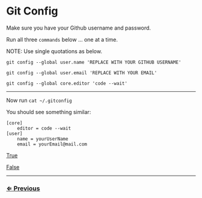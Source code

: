 # Git Config

Make sure you have your Github username and password.

Run all three `commands` below ... one at a time.

NOTE: Use single quotations as below.

```
git config --global user.name 'REPLACE WITH YOUR GITHUB USERNAME'
```
```
git config --global user.email 'REPLACE WITH YOUR EMAIL'
```
```
git config --global core.editor 'code --wait'
```
---
Now run `cat ~/.gitconfig`

You should see something similar:

```
[core]
	editor = code --wait
[user]
	name = yourUserName
	email = yourEmail@mail.com
```
[True](git-prompt.md)

[False](../../error/error.md)

---
### [⇐ Previous]()